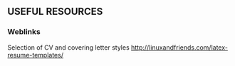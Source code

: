 ## USEFUL RESOURCES

### Weblinks

Selection of CV and covering letter styles
http://linuxandfriends.com/latex-resume-templates/

